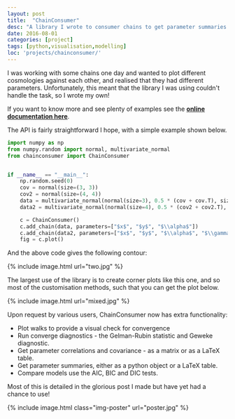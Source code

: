 ```yaml
---
layout: post
title:  "ChainConsumer"
desc: "A library I wrote to consumer chains to get parameter summaries and contours. I wanted to keep this project small, but after promoting it to the Dark Energy Survey, a got many requests for extensions. So now it can do many things, from LaTeX tables, convergence statistics, and so much more."
date: 2016-08-01
categories: [project]
tags: [python,visualisation,modelling]
loc: 'projects/chainconsumer/'
---
```


I was working with some chains one day and wanted to plot different cosmologies
against each other, and realised that they had different parameters. Unfortunately,
this meant that the library I was using couldn't handle the task, so I wrote my own!

If you want to know more and see plenty of examples see the 
[**online documentation here**](https://samreay.github.io/ChainConsumer/).
 
The API is fairly straightforward I hope, with a simple example shown below.

``` python
import numpy as np
from numpy.random import normal, multivariate_normal
from chainconsumer import ChainConsumer


if __name__ == "__main__":
    np.random.seed(0)
    cov = normal(size=(3, 3))
    cov2 = normal(size=(4, 4))
    data = multivariate_normal(normal(size=3), 0.5 * (cov + cov.T), size=100000)
    data2 = multivariate_normal(normal(size=4), 0.5 * (cov2 + cov2.T), size=100000)

    c = ChainConsumer()
    c.add_chain(data, parameters=["$x$", "$y$", "$\\alpha$"])
    c.add_chain(data2, parameters=["$x$", "$y$", "$\\alpha$", "$\\gamma$"])
    fig = c.plot()
```

And the above code gives the following contour:

{% include image.html url="two.jpg"  %}

The largest use of the library is to create corner plots like this one, and so most of the customisation 
methods, such that you can get the plot below.

{% include image.html url="mixed.jpg"  %}

Upon request by various users, ChainConsumer now has extra functionality:

* Plot walks to provide a visual check for convergence
* Run converge diagnostics - the Gelman-Rubin statistic and Geweke diagnostic.
* Get parameter correlations and covariance - as a matrix or as a LaTeX table.
* Get parameter summaries, either as a python object or a LaTeX table.
* Compare models use the AIC, BIC and DIC tests.

Most of this is detailed in the glorious post I made but have yet had a chance to use!

{% include image.html class="img-poster"  url="poster.jpg"  %}
